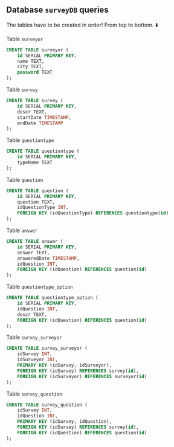 ## Database `surveyDB` queries

The tables have to be created in order! From top to bottom. ⬇️

Table `surveyor`


```SQL
CREATE TABLE surveyor (
    id SERIAL PRIMARY KEY,
    name TEXT,
    city TEXT,
    password TEXT
);
```

Table `survey`


```SQL
CREATE TABLE survey (
    id SERIAL PRIMARY KEY,
    descr TEXT,
    startDate TIMESTAMP,
    endDate TIMESTAMP
);
```

Table `questiontype`


```SQL
CREATE TABLE questiontype (
    id SERIAL PRIMARY KEY,
    typeName TEXT
);
```

Table `question`


```SQL
CREATE TABLE question (
    id SERIAL PRIMARY KEY,
    question TEXT,
    idQuestionType INT,
    FOREIGN KEY (idQuestionType) REFERENCES questiontype(id)
);
```

Table `answer`


```SQL
CREATE TABLE answer (
    id SERIAL PRIMARY KEY,
    answer TEXT,
    answeredDate TIMESTAMP,
    idQuestion INT,
    FOREIGN KEY (idQuestion) REFERENCES question(id)
);
```

Table `questiontype_option`


```SQL
CREATE TABLE questiontype_option (
    id SERIAL PRIMARY KEY,
    idQuestion INT,
    descr TEXT,
    FOREIGN KEY (idQuestion) REFERENCES question(id)
);
```

Table `survey_surveyor`


```SQL
CREATE TABLE survey_surveyor (
    idSurvey INT,
    idSurveyor INT,
    PRIMARY KEY (idSurvey, idSurveyor),
    FOREIGN KEY (idSurvey) REFERENCES survey(id),
    FOREIGN KEY (idSurveyor) REFERENCES surveyor(id)
);
```

Table `survey_question`


```SQL
CREATE TABLE survey_question (
    idSurvey INT,
    idQuestion INT,
    PRIMARY KEY (idSurvey, idQuestion),
    FOREIGN KEY (idSurvey) REFERENCES survey(id),
    FOREIGN KEY (idQuestion) REFERENCES question(id)
);
```
